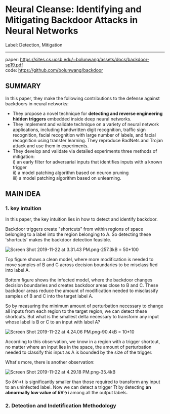 # Neural Cleanse: Identifying and Mitigating Backdoor Attacks in Neural Networks

Label: Detection, Mitigation  

---
paper: https://sites.cs.ucsb.edu/~bolunwang/assets/docs/backdoor-sp19.pdf  
code: https://github.com/bolunwang/backdoor

## SUMMARY

In this paper, they make the following contributions to the defense
against backdoors in neural networks:
 - They propose a novel technique for **detecting and reverse engineering hidden triggers** embedded inside deep neural networks.
 - They implement and validate technique on a variety of neural network applications, including handwritten digit recognition, traffic sign recognition, facial recognition with large number of labels, and facial recognition using transfer learning. They reproduce BadNets and Trojan attack and use them in experiments.
 - They develop and validate via detailed experiments three methods of mitigation:   
i) an early filter for adversarial inputs that identifies inputs with a known trigger  
ii) a model patching algorithm based on neuron pruning  
iii) a model patching algorithm based on unlearning.

## MAIN IDEA
### 1. key intuition
In this paper, the key intuition lies in how to detect and identify backdoor.  

Backdoor triggers create "shortcuts" from within regions of space belonging to a label into the region belonging to A. So detecting these 'shortcuts' makes the backdoor detection feasible.  

![Screen Shot 2019-11-22 at 3.31.43 PM.png-257.3kB = 50*100][1]

Top figure shows a clean model, where more modification is needed to move samples of B and C across decision boundaries to be misclassified into label A.  

Bottom figure shows the infected model, where the backdoor changes decision boundaries and creates backdoor areas close to B and C. These backdoor areas reduce the amount of modification needed to misclassify samples of B and C into the target label A.  

So by measuring the minimum amount of perturbation necessary to change all inputs from each region to the target region, we can detect these shortcuts. But what is the smallest delta necessary to transform any input whose label is B or C to an input with label A?

![Screen Shot 2019-11-22 at 4.24.06 PM.png-90.4kB = 10*10][2]

According to this observation, we know in a region with a trigger shortcut, no matter where an input lies in the space, the amount of perturbation needed to classify this input as A is bounded by the size of the trigger.

What's more, there is another observation:  

![Screen Shot 2019-11-22 at 4.29.18 PM.png-35.4kB][3]

So δ∀→t is significantly smaller than those required to transform any input to an uninfected label. Now we can detect a trigger Tt by detecting **an abnormally low value of δ∀→i** among all the output labels.

### 2. Detection and Indetification Methodology


  [1]: http://static.zybuluo.com/Shenao/exbnpmklrwbsse5ndupdabr9/Screen%20Shot%202019-11-22%20at%203.31.43%20PM.png
  [2]: http://static.zybuluo.com/Shenao/ytlpeyfgdi3k4548k2s2puet/Screen%20Shot%202019-11-22%20at%204.24.06%20PM.png
  [3]: http://static.zybuluo.com/Shenao/1estmywdkl80hkk8j2lpd7h6/Screen%20Shot%202019-11-22%20at%204.29.18%20PM.png